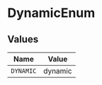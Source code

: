 # DynamicEnum


## Values

| Name      | Value     |
| --------- | --------- |
| `DYNAMIC` | dynamic   |